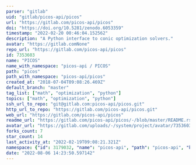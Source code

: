 ```yaml
---
parser: "gitlab"
uid: "gitlab/picos-api/picos"
url: "https://gitlab.com/picos-api/picos"
doi: "https://doi.org/10.5281/zenodo.6053359"
timestamp: "2022-02-20 00:46:04.152562"
description: "A Python interface to conic optimization solvers."
avatar: "https://gitlab.comNone"
repo_url: "https://gitlab.com/picos-api/picos"
id: 7353603
name: "PICOS"
name_with_namespace: "picos-api / PICOS"
path: "picos"
path_with_namespace: "picos-api/picos"
created_at: "2018-07-04T09:08:26.469Z"
default_branch: "master"
tag_list: ["math", "optimization", "python"]
topics: ["math", "optimization", "python"]
ssh_url_to_repo: "git@gitlab.com:picos-api/picos.git"
http_url_to_repo: "https://gitlab.com/picos-api/picos.git"
web_url: "https://gitlab.com/picos-api/picos"
readme_url: "https://gitlab.com/picos-api/picos/-/blob/master/README.rst"
avatar_url: "https://gitlab.com/uploads/-/system/project/avatar/7353603/logo.png"
forks_count: 7
star_count: 14
last_activity_at: "2022-02-19T09:08:21.321Z"
namespace: {"id": 3179032, "name": "picos-api", "path": "picos-api", "kind": "group", "full_path": "picos-api", "parent_id": null, "avatar_url": null, "web_url": "https://gitlab.com/groups/picos-api"}
date: "2022-08-06 14:23:50.597142"
---
```

